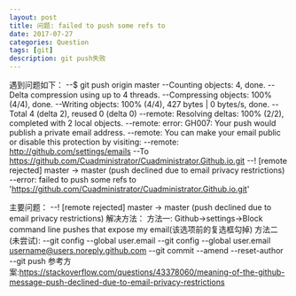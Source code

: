 ```yaml
---
layout: post
title: 问题: failed to push some refs to
date: 2017-07-27
categories: Question
tags: [git]
description: git push失败
---
```


遇到问题如下：
--$ git push origin master
--Counting objects: 4, done.
--Delta compression using up to 4 threads.
--Compressing objects: 100% (4/4), done.
--Writing objects: 100% (4/4), 427 bytes | 0 bytes/s, done.
--Total 4 (delta 2), reused 0 (delta 0)
--remote: Resolving deltas: 100% (2/2), completed with 2 local objects.
--remote: error: GH007: Your push would publish a private email address.
--remote: You can make your email public or disable this protection by visiting:
--remote: http://github.com/settings/emails
--To https://github.com/Cuadministrator/Cuadministrator.Github.io.git
 --! [remote rejected] master -> master (push declined due to email privacy restrictions)
--error: failed to push some refs to 'https://github.com/Cuadministrator/Cuadministrator.Github.io.git'

 主要问题：
 --! [remote rejected] master -> master (push declined due to email privacy restrictions)
 解决方法：
 方法一:
 Github->settings->Block command line pushes that expose my email(该选项前的复选框勾掉)
 方法二(未尝试):
 --git config --global user.email
 --git config --global user.email username@users.noreply.github.com
 --git commit --amend --reset-author
 --git push
 参考方案:https://stackoverflow.com/questions/43378060/meaning-of-the-github-message-push-declined-due-to-email-privacy-restrictions